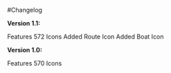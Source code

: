 #Changelog

**Version 1.1:**

Features 572 Icons
Added Route Icon
Added Boat Icon

**Version 1.0:**

Features 570 Icons
